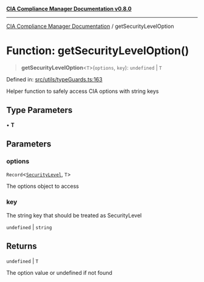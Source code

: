 [**CIA Compliance Manager Documentation v0.8.0**](../README.md)

***

[CIA Compliance Manager Documentation](../globals.md) / getSecurityLevelOption

# Function: getSecurityLevelOption()

> **getSecurityLevelOption**\<`T`\>(`options`, `key`): `undefined` \| `T`

Defined in: [src/utils/typeGuards.ts:163](https://github.com/Hack23/cia-compliance-manager/blob/791b5a1b6e700c8b8480de209374e4cb1086330d/src/utils/typeGuards.ts#L163)

Helper function to safely access CIA options with string keys

## Type Parameters

• **T**

## Parameters

### options

`Record`\<[`SecurityLevel`](../type-aliases/SecurityLevel.md), `T`\>

The options object to access

### key

The string key that should be treated as SecurityLevel

`undefined` | `string`

## Returns

`undefined` \| `T`

The option value or undefined if not found
